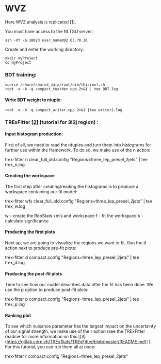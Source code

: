 # WVZ

Here WVZ analysis is replicated [[1](https://cds.cern.ch/record/2314648/files/ATL-COM-PHYS-2018-420.pdf?)]. 

You must have access to the NI TSU server:

    ssh -XY -p 10023 user_name@92.63.70.26

Create and enter the working directory:

    mkdir myProject 
    cd myProject 
   
### BDT training:

    source /share/shared_data/root/bin/thisroot.sh
    root -x -b -q compact_teacher.cpp 2>&1 | tee BDT.log

#### Write BDT weight to ntuple:

    root -x -b -q compact_writer.cpp 2>&1 |tee writer2.log 

### TRExFitter [[2](https://trexfitter-docs.web.cern.ch/trexfitter-docs/)] (tutorial for 3l2j region) :

#### Input histogram production:
First of all, we need to read the ntuples and turn them into histograms for further use within the framework. To do so, we make use of the n action:
   
   trex-fitter n clear_full_old.config "Regions=three_lep_presel_2jets" | tee trex_n.log
   
#### Creating the workspace
The first step after creating/reading the histograms is to produce a workspace containing our fit model:
   
   trex-fitter wfs clear_full_old.config "Regions=three_lep_presel_2jets" | tee trex_w.log

   w - create the RooStats xmls and workspace
   f - fit the workspace
   s - calculate significance

#### Producing the first plots
Next up, we are going to visualize the regions we want to fit. Run the d action next to produce pre-fit plots:

   trex-fitter d compact.config "Regions=three_lep_presel_2jets" | tee trex_d.log

#### Producing the post-fit plots
Time to see how our model describes data after the fit has been done. We use the p option to produce post-fit plots:

   trex-fitter p compact.config "Regions=three_lep_presel_2jets" | tee trex_p.log

#### Ranking plot
To see which nuisance parameter has the largest impact on the uncertainty of our signal strength, we make use of the r action (see the TRExFitter readme for more information on this [[3] (https://gitlab.cern.ch/TRExStats/TRExFitter/blob/master/README.md)] ). For this tutorial, you can run them all at once:

   trex-fitter r compact.config "Regions=three_lep_presel_2jets"

   




   
   



   

   

